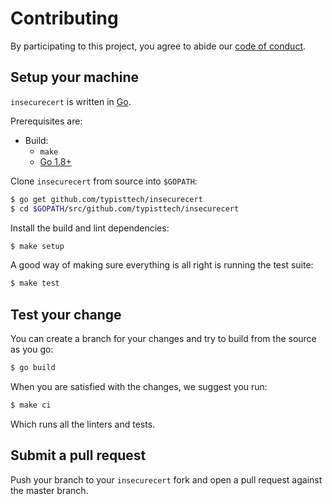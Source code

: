 # Contributing

By participating to this project, you agree to abide our [code of
conduct](/CODE_OF_CONDUCT.md).

## Setup your machine

`insecurecert` is written in [Go](https://golang.org/).

Prerequisites are:

* Build:
  * `make`
  * [Go 1.8+](http://golang.org/doc/install)

Clone `insecurecert` from source into `$GOPATH`:

```sh
$ go get github.com/typisttech/insecurecert
$ cd $GOPATH/src/github.com/typisttech/insecurecert
```

Install the build and lint dependencies:

``` sh
$ make setup
```

A good way of making sure everything is all right is running the test suite:

``` sh
$ make test
```

## Test your change

You can create a branch for your changes and try to build from the source as you go:

``` sh
$ go build
```

When you are satisfied with the changes, we suggest you run:

``` sh
$ make ci
```

Which runs all the linters and tests.

## Submit a pull request

Push your branch to your `insecurecert` fork and open a pull request against the
master branch.
